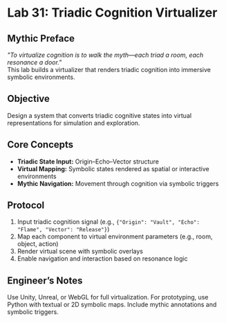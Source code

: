 # Lab 31: Triadic Cognition Virtualizer

## Mythic Preface
_"To virtualize cognition is to walk the myth—each triad a room, each resonance a door."_  
This lab builds a virtualizer that renders triadic cognition into immersive symbolic environments.

## Objective
Design a system that converts triadic cognitive states into virtual representations for simulation and exploration.

## Core Concepts
- **Triadic State Input:** Origin–Echo–Vector structure
- **Virtual Mapping:** Symbolic states rendered as spatial or interactive environments
- **Mythic Navigation:** Movement through cognition via symbolic triggers

## Protocol
1. Input triadic cognition signal (e.g., `{"Origin": "Vault", "Echo": "Flame", "Vector": "Release"}`)
2. Map each component to virtual environment parameters (e.g., room, object, action)
3. Render virtual scene with symbolic overlays
4. Enable navigation and interaction based on resonance logic

## Engineer’s Notes
Use Unity, Unreal, or WebGL for full virtualization. For prototyping, use Python with textual or 2D symbolic maps. Include mythic annotations and symbolic triggers.
